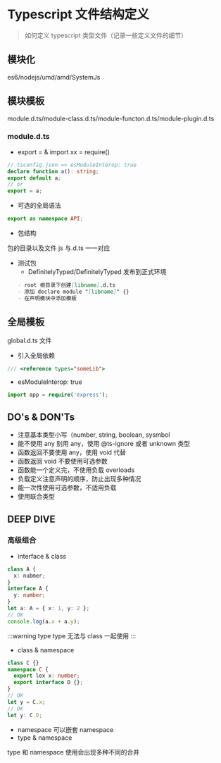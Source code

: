 # Typescript 文件结构定义

> 如何定义 typescript 类型文件（记录一些定义文件的细节）

## 模块化

es6/nodejs/umd/amd/SystemJs

## 模块模板

module.d.ts/module-class.d.ts/module-functon.d.ts/module-plugin.d.ts

### module.d.ts

- export = & import xx = require()

```ts
// tsconfig.json => esModuleInterop: true
declare function a(): string;
export default a;
// or
export = a;
```

- 可选的全局语法

```ts
export as namespace API;
```

- 包结构

包的目录以及文件 js 与.d.ts 一一对应

- 测试包
  - DefinitelyTyped/DefinitelyTyped 发布到正式环境
  ```md
  - root 根目录下创建[libname].d.ts
  - 添加 declare module "[libname]" {}
  - 在声明模块中添加模板
  ```

## 全局模板

global.d.ts 文件

- 引入全局依赖

```ts
/// <reference types="someLib">
```

- esModuleInterop: true

```ts
import app = require('express');
```

## DO's & DON'Ts

- 注意基本类型小写（number, string, boolean, sysmbol
- 能不使用 any 别用 any，使用 @ts-ignore 或者 unknown 类型
- 函数返回不要使用 any，使用 void 代替
- 函数返回 void 不要使用可选参数
- 函数能一个定义完，不使用负载 overloads
- 负载定义注意声明的顺序，防止出现多种情况
- 能一次性使用可选参数，不适用负载
- 使用联合类型

## DEEP DIVE

### 高级组合

- interface & class

```ts
class A {
  x: nubmer;
}
interface A {
  y: number;
}
let a: A = { x: 1, y: 2 };
// OK
console.log(a.x + a.y);
```

:::warning type
type 无法与 class 一起使用
:::

- class & namespace

```ts
class C {}
namespace C {
  export lex x: number;
  export interface D {};
}
// OK
let y = C.x;
// OK
let y: C.D;
```

- namespace 可以嵌套 namespace
- type & namespace

type 和 namespace 使用会出现多种不同的合并
